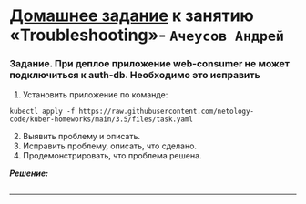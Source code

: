 # [Домашнее задание](https://github.com/netology-code/kuber-homeworks/blob/main/3.5/3.5.md) к занятию «Troubleshooting»- `Ачеусов Андрей`


### Задание. При деплое приложение web-consumer не может подключиться к auth-db. Необходимо это исправить  
1. Установить приложение по команде:
```shell
kubectl apply -f https://raw.githubusercontent.com/netology-code/kuber-homeworks/main/3.5/files/task.yaml
```
2. Выявить проблему и описать.
3. Исправить проблему, описать, что сделано.
4. Продемонстрировать, что проблема решена.


***Решение:***  

```bash

```


---
